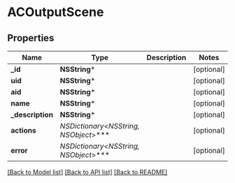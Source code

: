 # ACOutputScene

## Properties
Name | Type | Description | Notes
------------ | ------------- | ------------- | -------------
**_id** | **NSString*** |  | [optional] 
**uid** | **NSString*** |  | [optional] 
**aid** | **NSString*** |  | [optional] 
**name** | **NSString*** |  | [optional] 
**_description** | **NSString*** |  | [optional] 
**actions** | **NSDictionary&lt;NSString*, NSObject*&gt;*** |  | [optional] 
**error** | **NSDictionary&lt;NSString*, NSObject*&gt;*** |  | [optional] 

[[Back to Model list]](../README.md#documentation-for-models) [[Back to API list]](../README.md#documentation-for-api-endpoints) [[Back to README]](../README.md)


